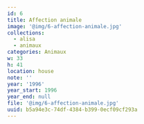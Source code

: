 ```yaml
---
id: 6
title: Affection animale
image: '@img/6-affection-animale.jpg'
collections:
  - alisa
  - animaux
categories: Animaux
w: 33
h: 41
location: house
note: ''
year: '1996'
year_start: 1996
year_end: null
file: '@img/6-affection-animale.jpg'
uuid: b5a94e3c-74df-4384-b399-0ecf09cf293a
---
```


